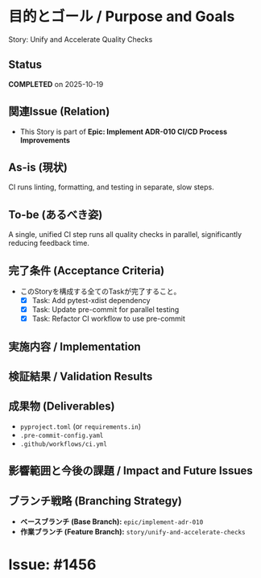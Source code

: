 # 目的とゴール / Purpose and Goals
Story: Unify and Accelerate Quality Checks

## Status
**COMPLETED** on 2025-10-19

## 関連Issue (Relation)
- This Story is part of **Epic: Implement ADR-010 CI/CD Process Improvements**

## As-is (現状)
CI runs linting, formatting, and testing in separate, slow steps.

## To-be (あるべき姿)
A single, unified CI step runs all quality checks in parallel, significantly reducing feedback time.

## 完了条件 (Acceptance Criteria)
- このStoryを構成する全てのTaskが完了すること。
  - [x] Task: Add pytest-xdist dependency
  - [x] Task: Update pre-commit for parallel testing
  - [x] Task: Refactor CI workflow to use pre-commit

## 実施内容 / Implementation

## 検証結果 / Validation Results

## 成果物 (Deliverables)
- `pyproject.toml` (or `requirements.in`)
- `.pre-commit-config.yaml`
- `.github/workflows/ci.yml`

## 影響範囲と今後の課題 / Impact and Future Issues

## ブランチ戦略 (Branching Strategy)
- **ベースブランチ (Base Branch):** `epic/implement-adr-010`
- **作業ブランチ (Feature Branch):** `story/unify-and-accelerate-checks`

# Issue: #1456

